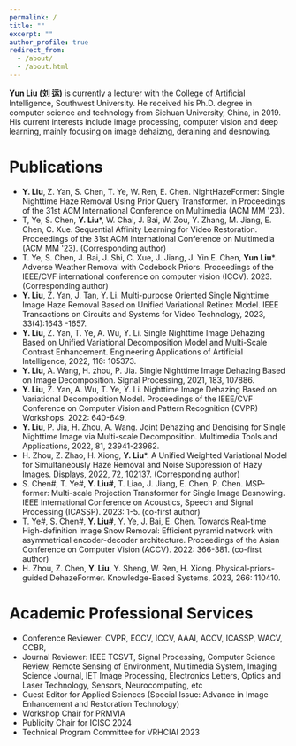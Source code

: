 ```yaml
---
permalink: /
title: ""
excerpt: ""
author_profile: true
redirect_from: 
  - /about/
  - /about.html
---
```


**Yun Liu (刘 运)** is currently a lecturer with the College of Artificial Intelligence, Southwest University. He received his Ph.D. degree in computer science and technology from Sichuan University, China, in 2019. His current interests include image processing, computer vision and deep learning,  mainly focusing on image dehaizng, deraining and desnowing. 

# Publications
- **Y. Liu**, Z. Yan, S. Chen, T. Ye, W. Ren, E. Chen. NightHazeFormer: Single Nighttime Haze Removal Using Prior Query Transformer. In Proceedings of the 31st ACM International Conference on Multimedia (ACM MM '23).
- T, Ye, S. Chen, **Y. Liu***, W. Chai, J. Bai, W. Zou, Y. Zhang, M. Jiang, E. Chen, C. Xue. Sequential Affinity Learning for Video Restoration. Proceedings of the 31st ACM International Conference on Multimedia (ACM MM '23). (Corresponding author)
- T. Ye, S. Chen, J. Bai, J. Shi, C. Xue, J. Jiang, J. Yin E. Chen, **Yun Liu***. Adverse Weather Removal with Codebook Priors. Proceedings of the IEEE/CVF international conference on computer vision (ICCV). 2023.  (Corresponding author)
- **Y. Liu**, Z. Yan, J. Tan, Y. Li. Multi-purpose Oriented Single Nighttime Image Haze Removal Based on Unified Variational Retinex Model. IEEE Transactions on Circuits and Systems for Video Technology, 2023, 33(4):1643 -1657.
- **Y. Liu**, Z. Yan, T. Ye, A. Wu, Y. Li. Single Nighttime Image Dehazing Based on Unified Variational Decomposition Model and Multi-Scale Contrast Enhancement. Engineering Applications of Artificial Intelligence, 2022, 116: 105373.
- **Y. Liu**, A. Wang, H. zhou, P. Jia. Single Nighttime Image Dehazing Based on Image Decomposition. Signal Processing, 2021, 183, 107886.
- **Y. Liu**, Z. Yan, A. Wu, T. Ye, Y. Li. Nighttime Image Dehazing Based on Variational Decomposition Model. Proceedings of the IEEE/CVF Conference on Computer Vision and Pattern Recognition (CVPR) Workshops. 2022: 640-649.
- **Y. Liu**, P. Jia, H. Zhou, A. Wang. Joint Dehazing and Denoising for Single Nighttime Image via Multi-scale Decomposition. Multimedia Tools and Applications, 2022, 81, 23941-23962.
- H. Zhou, Z. Zhao, H. Xiong, **Y. Liu***. A Unified Weighted Variational Model for Simultaneously Haze Removal and Noise Suppression of Hazy Images. Displays, 2022, 72, 102137. (Corresponding author)
- S. Chen#, T. Ye#, **Y. Liu#**, T. Liao, J. Jiang, E. Chen, P. Chen. MSP-former: Multi-scale Projection Transformer for Single Image Desnowing. IEEE International Conference on Acoustics, Speech and Signal Processing (ICASSP). 2023: 1-5. (co-first author)
- T. Ye#, S. Chen#, **Y. Liu#**, Y. Ye, J. Bai, E. Chen. Towards Real-time High-definition Image Snow Removal: Efficient pyramid network with asymmetrical encoder-decoder architecture. Proceedings of the Asian Conference on Computer Vision (ACCV). 2022: 366-381. (co-first author)
- H. Zhou, Z. Chen, **Y. Liu**, Y. Sheng, W. Ren, H. Xiong. Physical-priors-guided DehazeFormer. Knowledge-Based Systems, 2023, 266: 110410.

#  Academic Professional Services
- Conference Reviewer: CVPR, ECCV, ICCV, AAAI, ACCV, ICASSP, WACV, CCBR,
- Journal Reviewer: IEEE TCSVT, Signal Processing, Computer Science Review, Remote Sensing of Environment, Multimedia System, Imaging Science Journal, IET Image Processing, Electronics Letters, Optics and Laser Technology, Sensors, Neurocomputing, etc
- Guest Editor for Applied Sciences (Special Issue: Advance in Image Enhancement and Restoration Technology)
- Workshop Chair for PRMVIA
- Publicity Chair for ICISC 2024
- Technical Program Committee for VRHCIAI 2023

